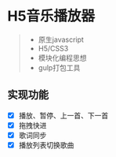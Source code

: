 # H5音乐播放器
> * 原生javascript 
> * H5/CSS3
> * 模块化编程思想
> * gulp打包工具
## 实现功能
- [x] 播放、暂停、上一首、下一首
- [x] 拖拽快进
- [x] 歌词同步
- [x] 播放列表切换歌曲

